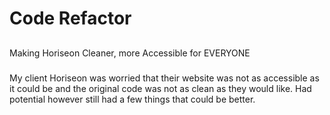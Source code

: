 # Code Refactor 


## 

Making Horiseon Cleaner, more Accessible for EVERYONE

###
My client Horiseon was worried that their website was not as accessible as it could be and the original code was not as clean as they would like.  Had potential however still had a few things that could be better. 